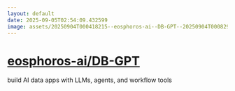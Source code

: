 ```yaml
---
layout: default
date: 2025-09-05T02:54:09.432599
image: assets/20250904T000418215--eosphoros-ai--DB-GPT--20250904T000829467--cropped.png
---
```


# [eosphoros-ai/DB-GPT](https://github.com/eosphoros-ai/DB-GPT)

build AI data apps with LLMs, agents, and workflow tools
